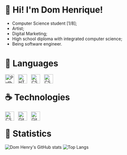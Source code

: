 # 🎩 Hi! I'm Dom Henrique!

- Computer Science student [1/8];
- Artist;
- Digital Marketing;
- High school diploma with integrated computer science;
- Being software engineer.
<!--
   <p align="left">
      <a href="https://www.instagram.com/dom_hrq/">
         <img alt="Instagram Followers" title="Follow me in Instagram!" src="https://custom-icon-badges.demolab.com/youtube/channel/subscribers/UC2WHjPDvbE6O328n17ZGcfg?color=%23E05D44&label=SUBSCRIBE&logo=video&logoColor=white&style=for-the-badge&labelColor=CE4630"/></a>
      <a href="https://github.com/ForrestKnight?tab=followers">
         <img alt="followers" title="Follow me on Github" src="https://custom-icon-badges.demolab.com/github/followers/ForrestKnight?color=236ad3&labelColor=1155ba&style=for-the-badge&logo=person-add&label=Follow&logoColor=white"/></a>
      <a href="https://github.com/ForrestKnight?tab=repositories&sort=stargazers">
         <img alt="total stars" title="Total stars on GitHub" src="https://custom-icon-badges.demolab.com/github/stars/ForrestKnight?color=55960c&style=for-the-badge&labelColor=488207&logo=star"/></a>
   </p>
-->

# 🧰 Languages
<img align="left" alt="Python" width="30px" style="padding-right:10px;" src="https://cdn.jsdelivr.net/gh/devicons/devicon/icons/python/python-plain.svg" />
<img align="left" alt="HTML" width="30px" style="padding-right:10px;" src="https://cdn.jsdelivr.net/gh/devicons/devicon/icons/html5/html5-plain.svg" />
<!--
<img align="left" alt="CSS" width="30px" style="padding-right:10px;" src="https://cdn.jsdelivr.net/gh/devicons/devicon/icons/css3/css3-plain.svg" />
-->
<img align="left" alt="CSS" width="30px" style="padding-right:10px;" src="https://cdn.jsdelivr.net/gh/devicons/devicon@latest/icons/java/java-original.svg">
<img align="left" alt="CSS" width="30px" style="padding-right:10px;" src="https://cdn.jsdelivr.net/gh/devicons/devicon@latest/icons/flask/flask-original.svg" />
<br>

# ☕ Technologies
<img align="left" alt="CSS" width="30px" style="padding-right:10px;" src="https://cdn.jsdelivr.net/gh/devicons/devicon@latest/icons/windows11/windows11-original.svg"/>
<img align="left" alt="Git" width="30px" style="padding-right:10px;" src="https://cdn.jsdelivr.net/gh/devicons/devicon/icons/git/git-original.svg" />
<img align="left" alt="GitHub" width="30px" style="padding-right:10px;" src="https://cdn.jsdelivr.net/gh/devicons/devicon/icons/github/github-original.svg" />
<br>

# 🔎 Statistics
![Dom Henry's GitHub stats](https://github-readme-stats.vercel.app/api?username=dom-henrique&show_icons=true&theme=dark&icon_color=ffffff)
![Top Langs](https://github-readme-stats.vercel.app/api/top-langs/?username=dom-henrique&layout=compact&theme=dark&custom_title=Technologies)
